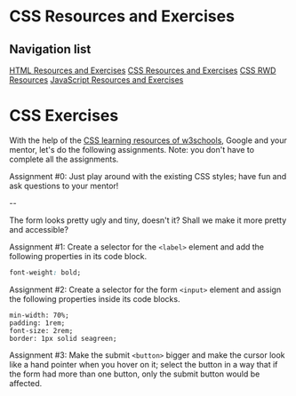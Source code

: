 # CSS Resources and Exercises

## Navigation list

[HTML Resources and Exercises](https://github.com/mahdava/pink-programming-futurice-2020/tree/master/01_HTML)
[CSS Resources and Exercises](https://github.com/mahdava/pink-programming-futurice-2020/tree/master/02_CSS)
[CSS RWD Resources](https://github.com/mahdava/pink-programming-futurice-2020/tree/master/02b_CSS%20RWD)
[JavaScript Resources and Exercises](https://github.com/mahdava/pink-programming-futurice-2020/tree/master/03_JavaScript)

# CSS Exercises

With the help of the [CSS learning resources of w3schools](https://www.w3schools.com/css/css_intro.asp), Google and your mentor, let's do the following assignments. Note: you don't have to complete all the assignments.

Assignment #0:
Just play around with the existing CSS styles; have fun and ask questions to your mentor!

--

The form looks pretty ugly and tiny, doesn't it? Shall we make it more pretty and accessible?

Assignment #1: Create a selector for the `<label>` element and add the following properties in its code block.

```css
font-weight: bold;
```

Assignment #2: Create a selector for the form `<input>` element and assign the following properties inside its code blocks.

```
min-width: 70%;
padding: 1rem;
font-size: 2rem;
border: 1px solid seagreen;
```

Assignment #3: Make the submit `<button>` bigger and make the cursor look like a hand pointer when you hover on it; select the button in a way that if the form had more than one button, only the submit button would be affected.
